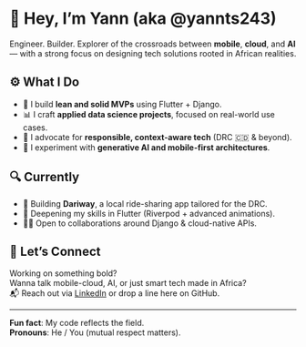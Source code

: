 # 👋 Hey, I’m Yann (aka @yannts243)

Engineer. Builder. Explorer of the crossroads between **mobile**, **cloud**, and **AI** — with a strong focus on designing tech solutions rooted in African realities.

## ⚙️ What I Do

- 🚀 I build **lean and solid MVPs** using Flutter + Django.
- 📊 I craft **applied data science projects**, focused on real-world use cases.
- 🔐 I advocate for **responsible, context-aware tech** (DRC 🇨🇩 & beyond).
- 🧠 I experiment with **generative AI and mobile-first architectures**.

## 🔍 Currently

- 📱 Building **Dariway**, a local ride-sharing app tailored for the DRC.
- 🌱 Deepening my skills in Flutter (Riverpod + advanced animations).
- 🧑‍💻 Open to collaborations around Django & cloud-native APIs.

## 🤝 Let’s Connect

Working on something bold?  
Wanna talk mobile-cloud, AI, or just smart tech made in Africa?  
📬 Reach out via [LinkedIn](https://www.linkedin.com/in/jean-pierre-tshiambi-80514a274?utm_source=share&utm_campaign=share_via&utm_content=profile&utm_medium=android_app) or drop a line here on GitHub.

---

**Fun fact**: My code reflects the field.  
**Pronouns**: He / You (mutual respect matters).